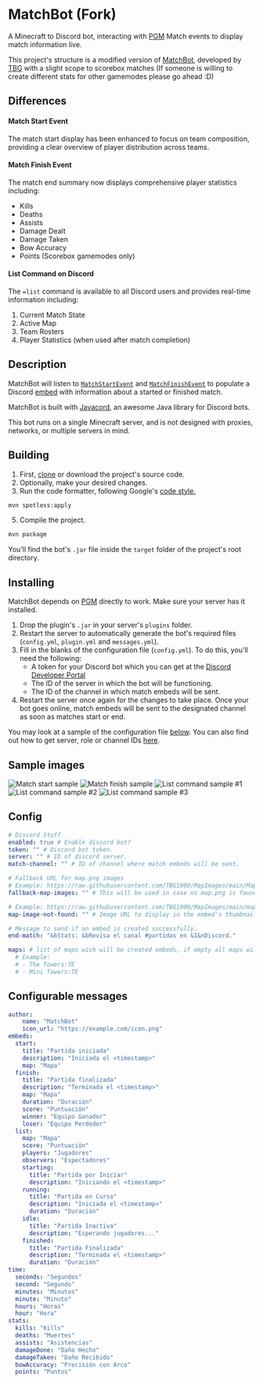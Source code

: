 # MatchBot (Fork)
A Minecraft to Discord bot, interacting with [PGM](https://github.com/PGMDev/PGM/) Match events to display match information live.

This project's structure is a modified version of [MatchBot](https://github.com/TBG1000/MatchBot), developed by [TBG](https://github.com/TBG1000) with a slight scope to scorebox matches (If someone is willing to create different stats for other gamemodes please go ahead :D)

## Differences
#### Match Start Event
The match start display has been enhanced to focus on team composition, providing a clear overview of player distribution across teams.

#### Match Finish Event
The match end summary now displays comprehensive player statistics including:
- Kills
- Deaths
- Assists
- Damage Dealt
- Damage Taken
- Bow Accuracy
- Points (Scorebox gamemodes only)

#### List Command on Discord
The `=list` command is available to all Discord users and provides real-time information including:
1. Current Match State
2. Active Map
3. Team Rosters
4. Player Statistics (when used after match completion)


## Description

MatchBot will listen to [`MatchStartEvent`](https://github.com/PGMDev/PGM/blob/dev/core/src/main/java/tc/oc/pgm/api/match/event/MatchStartEvent.java) and [`MatchFinishEvent`](https://github.com/PGMDev/PGM/blob/dev/core/src/main/java/tc/oc/pgm/api/match/event/MatchFinishEvent.java) to populate a Discord [embed](https://javacord.org/wiki/basic-tutorials/embeds.html#creating-an-embed) with information about a started or finished match.

MatchBot is built with [Javacord](https://javacord.org/), an awesome Java library for Discord bots.

This bot runs on a single Minecraft server, and is not designed with proxies, networks, or multiple servers in mind.

## Building

1. First, [clone](https://docs.github.com/en/repositories/creating-and-managing-repositories/cloning-a-repository) or download the project's source code.
2. Optionally, make your desired changes.
3. Run the code formatter, following Google's [code style.](https://google.github.io/styleguide/javaguide.html)
```bash
mvn spotless:apply
```
5. Compile the project.
```bash
mvn package
```

You'll find the bot's `.jar` file inside the `target` folder of the project's root directory.

## Installing

MatchBot depends on [PGM](https://github.com/PGMDev/PGM/) directly to work. Make sure your server has it installed.

1. Drop the plugin's `.jar` in your server's `plugins` folder.
2. Restart the server to automatically generate the bot's required files (`config.yml`, `plugin.yml` and `messages.yml`).
3. Fill in the blanks of the configuration file (`config.yml`). To do this, you'll need the following:
    - A token for your Discord bot which you can get at the [Discord Developer Portal](https://discord.com/developers/docs)
    - The ID of the server in which the bot will be functioning.
    - The ID of the channel in which match embeds will be sent.
4. Restart the server once again for the changes to take place. Once your bot goes online, match embeds will be sent to the designated channel as soon as matches start or end.

You may look at a sample of the configuration file [below](https://github.com/TBG1000/MatchBot#config).
You can also find out how to get server, role or channel IDs [here](https://support.discord.com/hc/en-us/articles/206346498-Where-can-I-find-my-User-Server-Message-ID).


## Sample images
![Match start sample](https://i.imgur.com/O6jHaCw.png)
![Match finish sample](https://i.imgur.com/wKVOutu.png)
![List command sample #1](https://i.imgur.com/SLT8QiD.png)
![List command sample #2](https://i.imgur.com/CYkyhM1.png)
![List command sample #3](https://i.imgur.com/1Ub38L6.png)

## Config
    
```yaml
# Discord Stuff
enabled: true # Enable discord bot?
token: "" # Discord bot token.
server: "" # ID of discord server.
match-channel: "" # ID of channel where match embeds will be sent.

# Fallback URL for map.png images
# Example: https://raw.githubusercontent.com/TBG1000/MapImages/main/Maps/
fallback-map-images: "" # This will be used in case no map.png is found the map's directory.

# Example: https://raw.githubusercontent.com/TBG1000/MapImages/main/map_image_not_found.png
map-image-not-found: "" # Image URL to display in the embed's thumbnail if no image is found.

# Message to send if an embed is created successfully.
end-match: "&6Stats: &bRevisa el canal #partidas en &1&nDiscord."

maps: # list of maps wich will be created embeds, if empty all maps will be used.
  # Example:
  # - The Towers:TE
  # - Mini Towers:TE
```
## Configurable messages
```yaml
author:
    name: "MatchBot"
    icon_url: "https://example.com/icon.png"
embeds:
  start:
    title: "Partida iniciada"
    description: "Iniciada el <timestamp>"
    map: "Mapa"
  finish:
    title: "Partida finalizada"
    description: "Terminada el <timestamp>"
    map: "Mapa"
    duration: "Duración"
    score: "Puntuación"
    winner: "Equipo Ganador"
    loser: "Equipo Perdedor"
  list:
    map: "Mapa"
    score: "Puntuación"
    players: "Jugadores"
    observers: "Espectadores"
    starting:
      title: "Partida por Iniciar"
      description: "Iniciando el <timestamp>"
    running:
      title: "Partida en Curso"
      description: "Iniciada el <timestamp>"
      duration: "Duración"
    idle:
      title: "Partida Inactiva"
      description: "Esperando jugadores..."
    finished:
      title: "Partida Finalizada"
      description: "Terminada el <timestamp>"
      duration: "Duración"
time:
  seconds: "Segundos"
  second: "Segundo"
  minutes: "Minutos"
  minute: "Minuto"
  hours: "Horas"
  hour: "Hora"
stats:
  kills: "Kills"
  deaths: "Muertes"
  assists: "Asistencias"
  damageDone: "Daño Hecho"
  damageTaken: "Daño Recibido"
  bowAccuracy: "Precisión con Arco"
  points: "Puntos"
```
